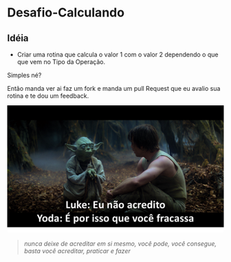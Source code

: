 # Desafio-Calculando

## Idéia
  - Criar uma rotina que calcula o valor 1 com o valor 2 dependendo o que que vem no Tipo da Operação.
  
Simples né?

Então manda ver ai faz um fork e manda um pull Request que eu avalio sua rotina e te dou um feedback.


![](https://github.com/MoacirParticular/Login-MVVM-C/blob/main/Arquivos/euNaoAcredito.png)
 

>_nunca deixe de acreditar em si mesmo, você pode, você consegue, basta você acreditar, praticar e fazer_
